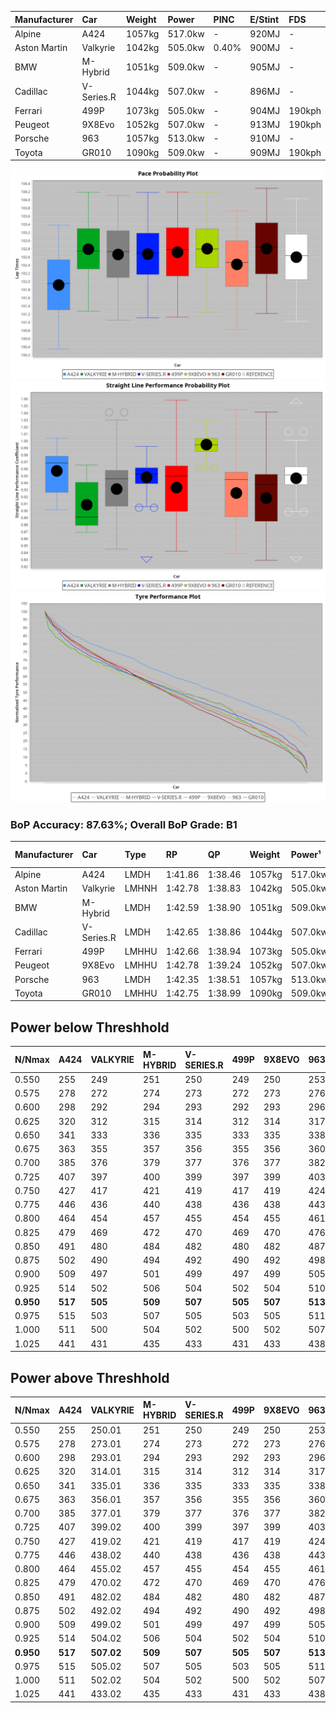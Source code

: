 | Manufacturer | Car        | Weight | Power   | PINC    | E/Stint | FDS     |
|:-|:-|:-|:-|:-|:-|:-|
| Alpine       | A424       | 1057kg | 517.0kw |    -    | 920MJ   |    -    |
| Aston Martin | Valkyrie   | 1042kg | 505.0kw | 0.40%   | 900MJ   |    -    |
| BMW          | M-Hybrid   | 1051kg | 509.0kw |    -    | 905MJ   |    -    |
| Cadillac     | V-Series.R | 1044kg | 507.0kw |    -    | 896MJ   |    -    |
| Ferrari      | 499P       | 1073kg | 505.0kw |    -    | 904MJ   | 190kph  |
| Peugeot      | 9X8Evo     | 1052kg | 507.0kw |    -    | 913MJ   | 190kph  |
| Porsche      | 963        | 1057kg | 513.0kw |    -    | 910MJ   |    -    |
| Toyota       | GR010      | 1090kg | 509.0kw |    -    | 909MJ   | 190kph  |

![PACECHART](./IMG/ACOMETHOD.png)
![STRAIGHTLINEPERFORMANCECHART](./IMG/ACOMETHOD_sp.png)
![TYREPERFORMANCECHART](./IMG/ACOMETHOD_tw.png)

### BoP Accuracy: 87.63%; Overall BoP Grade: B1
| Manufacturer | Car        | Type  | RP      | QP      | Weight | Power¹  | Threshhold | PINC    | Power²   | E/Stint | AVG Vmax  | FDS     | RDLC | L/Stint | BOP-Grade | Model Accuracy | Model Points | Match%  | SimDiff |
|:-|:-|:-|:-|:-|:-|:-|:-|:-|:-|:-|:-|:-|:-|:-|:-|:-|:-|:-|:-|
| Alpine       | A424       | LMDH  | 1:41.86 | 1:38.46 | 1057kg | 517.0kw | 210.0kph   |    -    | 517.00kw |  920MJ  | 312.84kph |    -    | 1.01 | 33      | -D1       | 97.47%         | 1810         | 66.23%  | +0.09   |
| Aston Martin | Valkyrie   | LMHNH | 1:42.78 | 1:38.83 | 1042kg | 505.0kw | 210.0kph   | 0.40%   | 507.00kw |  900MJ  | 303.06kph |    -    | 1.03 | 33      | +C1       | 100.00%        | 466          | 77.73%  | +0.18   |
| BMW          | M-Hybrid   | LMDH  | 1:42.59 | 1:38.90 | 1051kg | 509.0kw | 210.0kph   |    -    | 509.00kw |  905MJ  | 307.36kph |    -    | 1.02 | 33      | ~A1       | 100.00%        | 3339         | 100.00% | -0.27   |
| Cadillac     | V-Series.R | LMDH  | 1:42.65 | 1:38.86 | 1044kg | 507.0kw | 210.0kph   |    -    | 507.00kw |  896MJ  | 308.28kph |    -    | 1.03 | 33      | +A2       | 99.00%         | 6039         | 91.32%  | +0.14   |
| Ferrari      | 499P       | LMHHU | 1:42.66 | 1:38.94 | 1073kg | 505.0kw | 210.0kph   |    -    | 505.00kw |  904MJ  | 305.53kph | 190kph  | 1.03 | 33      | ~A1       | 99.56%         | 7418         | 99.21%  | -0.13   |
| Peugeot      | 9X8Evo     | LMHHU | 1:42.78 | 1:39.24 | 1052kg | 507.0kw | 210.0kph   |    -    | 507.00kw |  913MJ  | 317.46kph | 190kph  | 1.01 | 33      | +A2       | 100.00%        | 1889         | 91.37%  | +0.15   |
| Porsche      | 963        | LMDH  | 1:42.35 | 1:38.51 | 1057kg | 513.0kw | 210.0kph   |    -    | 513.00kw |  910MJ  | 305.83kph |    -    | 1.02 | 33      | -B1       | 100.00%        | 14574        | 87.02%  | -0.19   |
| Toyota       | GR010      | LMHHU | 1:42.75 | 1:38.99 | 1090kg | 509.0kw | 210.0kph   |    -    | 509.00kw |  909MJ  | 302.52kph | 190kph  | 1.02 | 33      | +B1       | 97.78%         | 5323         | 88.15%  | +0.03   |

## Power below Threshhold
| N/Nmax    | A424    | VALKYRIE | M-HYBRID | V-SERIES.R | 499P    | 9X8EVO  | 963     | GR010   |
|:-|:-|:-|:-|:-|:-|:-|:-|:-|
|  0.550    |  255    |  249     |  251     |  250       |  249    |  250    |  253    |  251    |
|  0.575    |  278    |  272     |  274     |  273       |  272    |  273    |  276    |  274    |
|  0.600    |  298    |  292     |  294     |  293       |  292    |  293    |  296    |  294    |
|  0.625    |  320    |  312     |  315     |  314       |  312    |  314    |  317    |  315    |
|  0.650    |  341    |  333     |  336     |  335       |  333    |  335    |  338    |  336    |
|  0.675    |  363    |  355     |  357     |  356       |  355    |  356    |  360    |  357    |
|  0.700    |  385    |  376     |  379     |  377       |  376    |  377    |  382    |  379    |
|  0.725    |  407    |  397     |  400     |  399       |  397    |  399    |  403    |  400    |
|  0.750    |  427    |  417     |  421     |  419       |  417    |  419    |  424    |  421    |
|  0.775    |  446    |  436     |  440     |  438       |  436    |  438    |  443    |  440    |
|  0.800    |  464    |  454     |  457     |  455       |  454    |  455    |  461    |  457    |
|  0.825    |  479    |  469     |  472     |  470       |  469    |  470    |  476    |  472    |
|  0.850    |  491    |  480     |  484     |  482       |  480    |  482    |  487    |  484    |
|  0.875    |  502    |  490     |  494     |  492       |  490    |  492    |  498    |  494    |
|  0.900    |  509    |  497     |  501     |  499       |  497    |  499    |  505    |  501    |
|  0.925    |  514    |  502     |  506     |  504       |  502    |  504    |  510    |  506    |
| **0.950** | **517** | **505**  | **509**  | **507**    | **505** | **507** | **513** | **509** |
|  0.975    |  515    |  503     |  507     |  505       |  503    |  505    |  511    |  507    |
|  1.000    |  511    |  500     |  504     |  502       |  500    |  502    |  507    |  504    |
|  1.025    |  441    |  431     |  435     |  433       |  431    |  433    |  438    |  435    |

## Power above Threshhold
| N/Nmax    | A424    | VALKYRIE   | M-HYBRID | V-SERIES.R | 499P    | 9X8EVO  | 963     | GR010   |
|:-|:-|:-|:-|:-|:-|:-|:-|:-|
|  0.550    |  255    |  250.01    |  251     |  250       |  249    |  250    |  253    |  251    |
|  0.575    |  278    |  273.01    |  274     |  273       |  272    |  273    |  276    |  274    |
|  0.600    |  298    |  293.01    |  294     |  293       |  292    |  293    |  296    |  294    |
|  0.625    |  320    |  314.01    |  315     |  314       |  312    |  314    |  317    |  315    |
|  0.650    |  341    |  335.01    |  336     |  335       |  333    |  335    |  338    |  336    |
|  0.675    |  363    |  356.01    |  357     |  356       |  355    |  356    |  360    |  357    |
|  0.700    |  385    |  377.01    |  379     |  377       |  376    |  377    |  382    |  379    |
|  0.725    |  407    |  399.02    |  400     |  399       |  397    |  399    |  403    |  400    |
|  0.750    |  427    |  419.02    |  421     |  419       |  417    |  419    |  424    |  421    |
|  0.775    |  446    |  438.02    |  440     |  438       |  436    |  438    |  443    |  440    |
|  0.800    |  464    |  455.02    |  457     |  455       |  454    |  455    |  461    |  457    |
|  0.825    |  479    |  470.02    |  472     |  470       |  469    |  470    |  476    |  472    |
|  0.850    |  491    |  482.02    |  484     |  482       |  480    |  482    |  487    |  484    |
|  0.875    |  502    |  492.02    |  494     |  492       |  490    |  492    |  498    |  494    |
|  0.900    |  509    |  499.02    |  501     |  499       |  497    |  499    |  505    |  501    |
|  0.925    |  514    |  504.02    |  506     |  504       |  502    |  504    |  510    |  506    |
| **0.950** | **517** | **507.02** | **509**  | **507**    | **505** | **507** | **513** | **509** |
|  0.975    |  515    |  505.02    |  507     |  505       |  503    |  505    |  511    |  507    |
|  1.000    |  511    |  502.02    |  504     |  502       |  500    |  502    |  507    |  504    |
|  1.025    |  441    |  433.02    |  435     |  433       |  431    |  433    |  438    |  435    |
